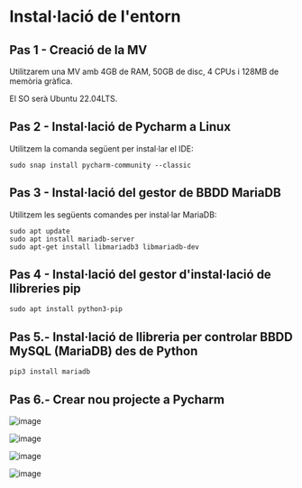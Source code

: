 # Instal·lació de l'entorn

## Pas 1 - Creació de la MV

Utilitzarem una MV amb 4GB de RAM, 50GB de disc, 4 CPUs i 128MB de memòria gràfica.

El SO serà Ubuntu 22.04LTS.

## Pas 2 - Instal·lació de Pycharm a Linux

Utilitzem la comanda següent per instal·lar el IDE:

```
sudo snap install pycharm-community --classic
```

## Pas 3 - Instal·lació del gestor de BBDD MariaDB

Utilitzem les següents comandes per instal·lar MariaDB:

```
sudo apt update
sudo apt install mariadb-server
sudo apt-get install libmariadb3 libmariadb-dev
```

## Pas 4 - Instal·lació del gestor d'instal·lació de llibreries pip

```
sudo apt install python3-pip
```

## Pas 5.- Instal·lació de llibreria per controlar BBDD MySQL (MariaDB) des de Python

```
pip3 install mariadb
```

## Pas 6.- Crear nou projecte a Pycharm

![image](https://github.com/user-attachments/assets/05ce34cb-174c-416a-b21e-29b8393f14f8)

![image](https://github.com/user-attachments/assets/3eaa6171-96bc-4a36-901b-38d8adf2d133)

![image](https://github.com/user-attachments/assets/be44706a-f5df-4727-9040-82992ed8bb1d)

![image](https://github.com/user-attachments/assets/07bc27bf-66db-450e-a5f0-a083006eaba3)



